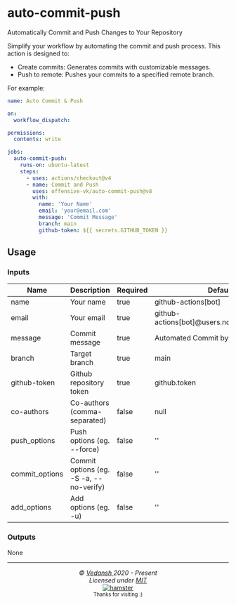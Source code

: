 # auto-commit-push

Automatically Commit and Push Changes to Your Repository

Simplify your workflow by automating the commit and push process. This action is designed to:

- Create commits: Generates commits with customizable messages.
- Push to remote: Pushes your commits to a specified remote branch.

For example:

```yaml
name: Auto Commit & Push

on:
  workflow_dispatch:

permissions:
  contents: write

jobs:
  auto-commit-push:
    runs-on: ubuntu-latest
    steps:
      - uses: actions/checkout@v4
      - name: Commit and Push
        uses: offensive-vk/auto-commit-push@v8
        with:
          name: 'Your Name'
          email: 'your@email.com'
          message: 'Commit Message'
          branch: main
          github-token: ${{ secrets.GITHUB_TOKEN }}
```

## Usage

### Inputs

| Name | Description | Required | Default |
| --- | --- | --- | --- |
| name | Your name | true | github-actions[bot] |
| email | Your email | true | github-actions[bot]@users.noreply.github.com|
| message | Commit message | true | Automated Commit by Actions. |
| branch | Target branch | true | main |
| github-token | Github repository token | true | github.token |
| co-authors | Co-authors (comma-separated) | false | null |
| push_options | Push options (eg. --force) | false | '' |
| commit_options | Commit options (eg. -S -a, --no-verify) | false | '' |
| add_options | Add options (eg. -u) | false | '' |

### Outputs

None

***

<p align="center">
  <i>&copy; <a href="https://github.com/offensive-vk/">Vedansh </a> 2020 - Present</i><br>
  <i>Licensed under <a href="https://github.com/offensive-vk/auto-issue?tab=MIT-1-ov-file">MIT</a></i><br>
  <a href="https://github.com/TheHamsterBot"><img src="https://i.ibb.co/4KtpYxb/octocat-clean-mini.png" alt="hamster"/></a><br>
  <sup>Thanks for visiting :)</sup>
</p>
